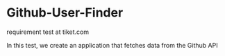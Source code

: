 # Github-User-Finder
requirement test at tiket.com

In this test, we create an application that fetches data from the Github API
